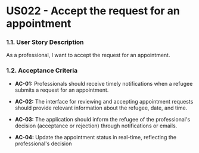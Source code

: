 # US022 - Accept the request for an appointment

### 1.1. User Story Description
As a professional, I want to accept the request for an appointment.

### 1.2. Acceptance Criteria
* **AC-01:** Professionals should receive timely notifications when a refugee submits a request for an appointment.

* **AC-02:** The interface for reviewing and accepting appointment requests should provide relevant information about the refugee, date, and time.

* **AC-03:** The application should inform the refugee of the professional's decision (acceptance or rejection) through notifications or emails.

* **AC-04:** Update the appointment status in real-time, reflecting the professional's decision
